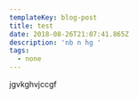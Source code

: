 ```yaml
---
templateKey: blog-post
title: test
date: 2018-08-26T21:07:41.865Z
description: 'nb n hg '
tags:
  - none
---
```

jgvkghvjccgf
